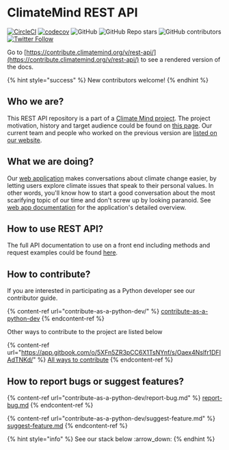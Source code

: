 # ClimateMind REST API

[![CircleCI](https://circleci.com/gh/ClimateMind/climatemind-backend/tree/develop.svg?style=shield)](https://app.circleci.com/pipelines/github/ClimateMind/climatemind-backend?branch=develop) [![codecov](https://codecov.io/gh/ClimateMind/climatemind-backend/branch/develop/graph/badge.svg?token=6OBPBQ6OBP)](https://codecov.io/gh/ClimateMind/climatemind-backend) ![GitHub](https://img.shields.io/github/license/ClimateMind/climatemind-backend) ![GitHub Repo stars](https://img.shields.io/github/stars/ClimateMind/climatemind-backend?style=social) ![GitHub contributors](https://img.shields.io/github/contributors/ClimateMind/climatemind-backend?style=social) [![Twitter Follow](https://img.shields.io/twitter/follow/Climate\_Mind?style=social)](https://twitter.com/intent/user?screen_name=Climate_Mind) 


Go to [https://contribute.climatemind.org/v/rest-api/](https://contribute.climatemind.org/v/rest-api/) to see a rendered version of the docs.

{% hint style="success" %}
New contributors welcome!
{% endhint %}

## Who we are?

This REST API repository is a part of a [Climate Mind project](https://climatemind.org/). The project motivation, history and target audience could be found on [this page](https://contribute.climatemind.org/v/about-the-project/). Our current team and people who worked on the previous version are [listed on our website](https://climatemind.org/#team).&#x20;

## What we are doing?

Our [web application](https://app-frontend-prod-001.azurewebsites.net/) makes conversations about climate change easier, by letting users explore climate issues that speak to their personal values. In other words, you'll know how to start a good conversation about the most scarifying topic of our time and don't screw up by looking paranoid. See [web app documentation](https://docs.climatemind.org/) for the application's detailed overview.&#x20;

## How to use REST API?

The full API documentation to use on a front end including methods and request examples could be found [here](https://climatemind.stoplight.io/docs/climatemind-backend/).&#x20;

## How to contribute?

If you are interested in participating as a Python developer see our contributor guide.

{% content-ref url="contribute-as-a-python-dev/" %}
[contribute-as-a-python-dev](contribute-as-a-python-dev/)
{% endcontent-ref %}

Other ways to contribute to the project are listed below

{% content-ref url="https://app.gitbook.com/o/5XFn5ZR3pCC6X1TsNYnf/s/Oaex4Nslfr1DFIAdTNKd/" %}
[All ways to contribute](https://app.gitbook.com/o/5XFn5ZR3pCC6X1TsNYnf/s/Oaex4Nslfr1DFIAdTNKd/)
{% endcontent-ref %}

## How to report bugs or suggest features?

{% content-ref url="contribute-as-a-python-dev/report-bug.md" %}
[report-bug.md](contribute-as-a-python-dev/report-bug.md)
{% endcontent-ref %}

{% content-ref url="contribute-as-a-python-dev/suggest-feature.md" %}
[suggest-feature.md](contribute-as-a-python-dev/suggest-feature.md)
{% endcontent-ref %}

{% hint style="info" %}
See our stack below :arrow\_down:
{% endhint %}

